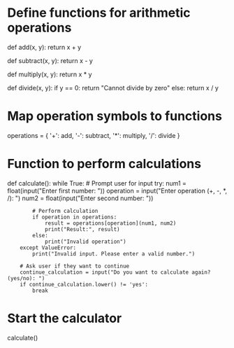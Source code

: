 # Define functions for arithmetic operations
def add(x, y):
    return x + y

def subtract(x, y):
    return x - y

def multiply(x, y):
    return x * y

def divide(x, y):
    if y == 0:
        return "Cannot divide by zero"
    else:
        return x / y

# Map operation symbols to functions
operations = {
    '+': add,
    '-': subtract,
    '*': multiply,
    '/': divide
}

# Function to perform calculations
def calculate():
    while True:
        # Prompt user for input
        try:
            num1 = float(input("Enter first number: "))
            operation = input("Enter operation (+, -, *, /): ")
            num2 = float(input("Enter second number: "))
            
            # Perform calculation
            if operation in operations:
                result = operations[operation](num1, num2)
                print("Result:", result)
            else:
                print("Invalid operation")
        except ValueError:
            print("Invalid input. Please enter a valid number.")
        
        # Ask user if they want to continue
        continue_calculation = input("Do you want to calculate again? (yes/no): ")
        if continue_calculation.lower() != 'yes':
            break

# Start the calculator
calculate()

